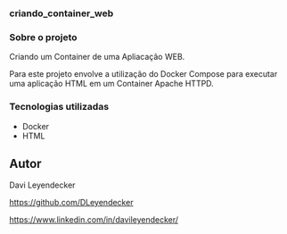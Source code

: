 ### criando_container_web

### Sobre o projeto
Criando um Container de uma Apliacação WEB.

Para este projeto envolve a utilização do Docker Compose para executar uma aplicação HTML em um Container Apache HTTPD.

### Tecnologias utilizadas
* Docker
* HTML

## Autor
Davi Leyendecker

https://github.com/DLeyendecker

https://www.linkedin.com/in/davileyendecker/
